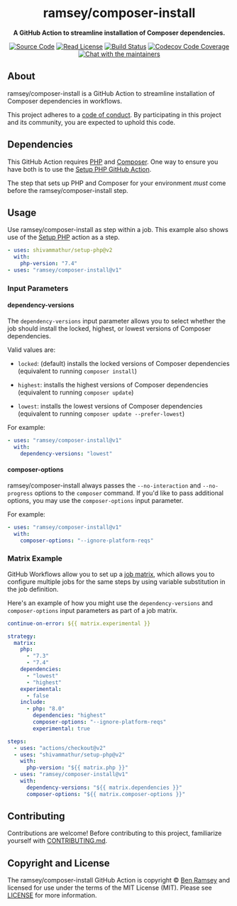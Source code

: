 <h1 align="center">ramsey/composer-install</h1>

<p align="center">
    <strong>A GitHub Action to streamline installation of Composer dependencies.</strong>
</p>

<p align="center">
    <a href="https://github.com/ramsey/composer-install"><img src="http://img.shields.io/badge/source-ramsey/composer--install-blue.svg?style=flat-square" alt="Source Code"></a>
    <a href="https://github.com/ramsey/composer-install/blob/main/LICENSE"><img src="https://img.shields.io/badge/license-MIT-darkcyan.svg?style=flat-square" alt="Read License"></a>
    <a href="https://github.com/ramsey/composer-install/actions?query=workflow%3ACI"><img src="https://img.shields.io/github/workflow/status/ramsey/composer-install/CI?logo=github&style=flat-square" alt="Build Status"></a>
    <a href="https://codecov.io/gh/ramsey/composer-install"><img src="https://img.shields.io/codecov/c/gh/ramsey/composer-install?label=codecov&logo=codecov&style=flat-square" alt="Codecov Code Coverage"></a>
    <a href="https://phpc.chat/channel/ramsey"><img src="https://img.shields.io/badge/phpc.chat-%23ramsey-darkslateblue?style=flat-square" alt="Chat with the maintainers"></a>
</p>

## About

ramsey/composer-install is a GitHub Action to streamline installation of
Composer dependencies in workflows.

This project adheres to a [code of conduct](CODE_OF_CONDUCT.md).
By participating in this project and its community, you are expected to
uphold this code.

## Dependencies

This GitHub Action requires [PHP](https://www.php.net) and
[Composer](https://getcomposer.org). One way to ensure you have both is to use
the [Setup PHP GitHub Action](https://github.com/shivammathur/setup-php).

The step that sets up PHP and Composer for your environment *must* come before
the ramsey/composer-install step.

## Usage

Use ramsey/composer-install as step within a job. This example also shows use of
the [Setup PHP](https://github.com/shivammathur/setup-php) action as a step.

```yaml
- uses: shivammathur/setup-php@v2
  with:
    php-version: "7.4"
- uses: "ramsey/composer-install@v1"
```

### Input Parameters

#### dependency-versions

The `dependency-versions` input parameter allows you to select whether the job
should install the locked, highest, or lowest versions of Composer dependencies.

Valid values are:

* `locked`: (default) installs the locked versions of Composer dependencies
  (equivalent to running `composer install`)

* `highest`: installs the highest versions of Composer dependencies
  (equivalent to running `composer update`)

* `lowest`: installs the lowest versions of Composer dependencies (equivalent
  to running `composer update --prefer-lowest`)

For example:

```yaml
- uses: "ramsey/composer-install@v1"
  with:
    dependency-versions: "lowest"
```

#### composer-options

ramsey/composer-install always passes the `--no-interaction` and `--no-progress`
options to the `composer` command. If you'd like to pass additional options, you
may use the `composer-options` input parameter.

For example:

```yaml
- uses: "ramsey/composer-install@v1"
  with:
    composer-options: "--ignore-platform-reqs"
```

### Matrix Example

GitHub Workflows allow you to set up a [job matrix](https://docs.github.com/en/actions/reference/workflow-syntax-for-github-actions#jobsjob_idstrategymatrix),
which allows you to configure multiple jobs for the same steps by using variable
substitution in the job definition.

Here's an example of how you might use the `dependency-versions` and
`composer-options` input parameters as part of a job matrix.

```yaml
continue-on-error: ${{ matrix.experimental }}

strategy:
  matrix:
    php:
      - "7.3"
      - "7.4"
    dependencies:
      - "lowest"
      - "highest"
    experimental:
      - false
    include:
      - php: "8.0"
        dependencies: "highest"
        composer-options: "--ignore-platform-reqs"
        experimental: true

steps:
  - uses: "actions/checkout@v2"
  - uses: "shivammathur/setup-php@v2"
    with:
      php-version: "${{ matrix.php }}"
  - uses: "ramsey/composer-install@v1"
    with:
      dependency-versions: "${{ matrix.dependencies }}"
      composer-options: "${{ matrix.composer-options }}"
```

## Contributing

Contributions are welcome! Before contributing to this project, familiarize
yourself with [CONTRIBUTING.md](CONTRIBUTING.md).

## Copyright and License

The ramsey/composer-install GitHub Action is copyright © [Ben Ramsey](https://benramsey.com)
and licensed for use under the terms of the MIT License (MIT). Please see
[LICENSE](LICENSE) for more information.
